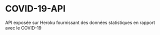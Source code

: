 # COVID-19-API
 API exposée sur Heroku fournissant des données statistiques en rapport avec le COVID-19
